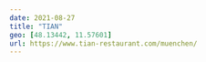 ```yaml
---
date: 2021-08-27
title: "TIAN"
geo: [48.13442, 11.57601]
url: https://www.tian-restaurant.com/muenchen/
---
```


